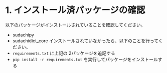 # 1. インストール済パッケージの確認
以下のパッケージがインストールされていることを確認してください。
- sudachipy
- sudachidict_core
インストールされていなかったら、以下のことを行ってください。
- `requirements.txt` に上記の 2パッケージを追記する
- `pip install -r requirements.txt` を実行してパッケージをインストールする
